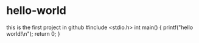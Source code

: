 # hello-world
this is the first project in github
#include <stdio.h>
int main()
{
    printf("hello world!\n");
    return 0;
}
